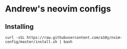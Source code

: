 Andrew's neovim configs
=======================

## Installing

```
curl -sSL https://raw.githubusercontent.com/a10y/nvim-config/master/install.sh | bash
```

